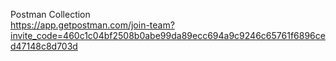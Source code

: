 Postman Collection
<br>
https://app.getpostman.com/join-team?invite_code=460c1c04bf2508b0abe99da89ecc694a9c9246c65761f6896ced47148c8d703d
